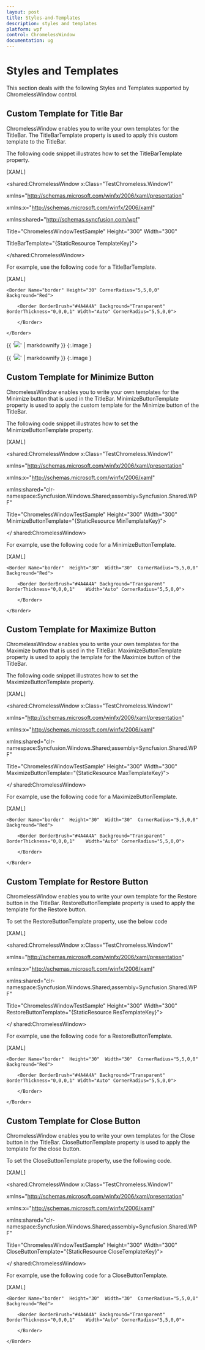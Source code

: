 ```yaml
---
layout: post
title: Styles-and-Templates
description: styles and templates
platform: wpf
control: ChromelessWindow
documentation: ug
---
```


# Styles and Templates

This section deals with the following Styles and Templates supported by ChromelessWindow control. 

## Custom Template for Title Bar

ChromelessWindow enables you to write your own templates for the TitleBar. The TitleBarTemplate property is used to apply this custom template to the TitleBar.

The following code snippet illustrates how to set the TitleBarTemplate property.

[XAML]



<shared:ChromelessWindow x:Class="TestChromeless.Window1"

xmlns="http://schemas.microsoft.com/winfx/2006/xaml/presentation"

xmlns:x="http://schemas.microsoft.com/winfx/2006/xaml"

xmlns:shared="http://schemas.syncfusion.com/wpf"

Title="ChromelessWindowTestSample" Height="300" Width="300"

TitleBarTemplate="{StaticResource TemplateKey}">

</shared:ChromelessWindow>



For example, use the following code for a TitleBarTemplate.

[XAML]



<ControlTemplate x:Key="TemplateKey" TargetType="{x:Type shared:TitleBar}">

    <Border Name="border" Height="30" CornerRadius="5,5,0,0" Background="Red">

        <Border BorderBrush="#4A4A4A" Background="Transparent" BorderThickness="0,0,0,1" Width="Auto" CornerRadius="5,5,0,0">

        </Border>

    </Border>

</ControlTemplate>



{{ '![](Styles-and-Templates_images/Styles-and-Templates_img1.jpeg)' | markdownify }}
{:.image }




{{ '![](Styles-and-Templates_images/Styles-and-Templates_img2.jpeg)' | markdownify }}
{:.image }


## Custom Template for Minimize Button

ChromelessWindow enables you to write your own templates for the Minimize button that is used in the TitleBar. MinimizeButtonTemplate property is used to apply the custom template for the Minimize button of the TitleBar.

The following code snippet illustrates how to set the MinimizeButtonTemplate property.

[XAML]



<shared:ChromelessWindow x:Class="TestChromeless.Window1"

xmlns="http://schemas.microsoft.com/winfx/2006/xaml/presentation"

xmlns:x="http://schemas.microsoft.com/winfx/2006/xaml"

xmlns:shared="clr-namespace:Syncfusion.Windows.Shared;assembly=Syncfusion.Shared.WPF"

Title="ChromelessWindowTestSample"  Height="300" Width="300"  MinimizeButtonTemplate="{StaticResource  MinTemplateKey}">



</ shared:ChromelessWindow>



For example, use the following code for a MinimizeButtonTemplate.

[XAML]



<!--Sample code for the Control Template-->

<ControlTemplate x:Key="MinTemplateKey" TargetType="{x:Type shared:TitleButton}">

    <Border Name="border"  Height="30"  Width="30"  CornerRadius="5,5,0,0"  Background="Red">

        <Border BorderBrush="#4A4A4A" Background="Transparent" BorderThickness="0,0,0,1" 	Width="Auto" CornerRadius="5,5,0,0">

        </Border>

    </Border>

</ControlTemplate>



## Custom Template for Maximize Button

ChromelessWindow enables you to write your own templates for the Maximize button that is used in the TitleBar. MaximizeButtonTemplate property is used to apply the template for the Maximize button of the TitleBar.

The following code snippet illustrates how to set the MaximizeButtonTemplate property.

[XAML]



<shared:ChromelessWindow x:Class="TestChromeless.Window1"

xmlns="http://schemas.microsoft.com/winfx/2006/xaml/presentation"

xmlns:x="http://schemas.microsoft.com/winfx/2006/xaml"

xmlns:shared="clr-namespace:Syncfusion.Windows.Shared;assembly=Syncfusion.Shared.WPF"

Title="ChromelessWindowTestSample"  Height="300" Width="300"  MaximizeButtonTemplate="{StaticResource  MaxTemplateKey}">



</ shared:ChromelessWindow>



For example, use the following code for a MaximizeButtonTemplate.

[XAML]



<!--Sample code for the Control Template-->

<ControlTemplate x:Key="MaxTemplateKey" TargetType="{x:Type shared:TitleButton}">

    <Border Name="border"  Height="30"  Width="30"  CornerRadius="5,5,0,0"  Background="Red">

        <Border BorderBrush="#4A4A4A" Background="Transparent" BorderThickness="0,0,0,1" 	Width="Auto" CornerRadius="5,5,0,0">

        </Border>

    </Border>

</ControlTemplate>



## Custom Template for Restore Button

ChromelessWindow enables you to write your own template for the Restore button in the TitleBar. RestoreButtonTemplate property is used to apply the template for the Restore button.

To set the RestoreButtonTemplate property, use the below code

[XAML]



<shared:ChromelessWindow x:Class="TestChromeless.Window1"

xmlns="http://schemas.microsoft.com/winfx/2006/xaml/presentation"

xmlns:x="http://schemas.microsoft.com/winfx/2006/xaml"

xmlns:shared="clr-namespace:Syncfusion.Windows.Shared;assembly=Syncfusion.Shared.WPF"

Title="ChromelessWindowTestSample"  Height="300" Width="300"  RestoreButtonTemplate="{StaticResource  ResTemplateKey}">

</ shared:ChromelessWindow>



For example, use the following code for a RestoreButtonTemplate.

[XAML]



<!--Sample code for the Control Template-->

<ControlTemplate x:Key="ResTemplateKey" TargetType="{x:Type shared:TitleButton}">

    <Border Name="border"  Height="30"  Width="30"  CornerRadius="5,5,0,0"  Background="Red">

        <Border BorderBrush="#4A4A4A" Background="Transparent" BorderThickness="0,0,0,1" Width="Auto" CornerRadius="5,5,0,0">

        </Border>

    </Border>

</ControlTemplate>



## Custom Template for Close Button

ChromelessWindow enables you to write your own templates for the Close button in the TitleBar. CloseButtonTemplate property is used to apply the template for the close button.

To set the CloseButtonTemplate property, use the following code.

[XAML]



<shared:ChromelessWindow x:Class="TestChromeless.Window1"

xmlns="http://schemas.microsoft.com/winfx/2006/xaml/presentation"

xmlns:x="http://schemas.microsoft.com/winfx/2006/xaml"

xmlns:shared="clr-namespace:Syncfusion.Windows.Shared;assembly=Syncfusion.Shared.WPF"

Title="ChromelessWindowTestSample"  Height="300" Width="300"  CloseButtonTemplate="{StaticResource  CloseTemplateKey}">

</ shared:ChromelessWindow>



For example, use the following code for a CloseButtonTemplate.

[XAML]



<!--Sample code for the Control Template-->

<ControlTemplate x:Key="CloseTemplateKey" TargetType="{x:Type shared:TitleButton}">

    <Border Name="border"  Height="30"  Width="30"  CornerRadius="5,5,0,0"  Background="Red">

        <Border BorderBrush="#4A4A4A" Background="Transparent" BorderThickness="0,0,0,1" 	Width="Auto" CornerRadius="5,5,0,0">

        </Border>

    </Border>

</ControlTemplate>



